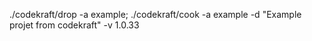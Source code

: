 ./codekraft/drop -a example;
./codekraft/cook -a example -d "Example projet from codekraft" -v 1.0.33
